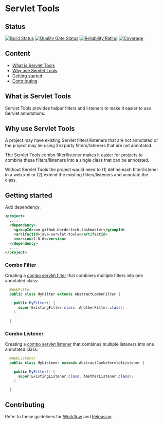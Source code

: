 # Servlet Tools

## Status

[![Build Status](https://github.com/BorderTech/java-servlet-tools/actions/workflows/github-actions-build.yml/badge.svg)](https://github.com/BorderTech/java-servlet-tools/actions/workflows/github-actions-build.yml)
[![Quality Gate Status](https://sonarcloud.io/api/project_badges/measure?project=BorderTech_java-servlet-tools&metric=alert_status)](https://sonarcloud.io/summary/new_code?id=BorderTech_java-servlet-tools)
[![Reliability Rating](https://sonarcloud.io/api/project_badges/measure?project=BorderTech_java-servlet-tools&metric=reliability_rating)](https://sonarcloud.io/summary/new_code?id=BorderTech_java-servlet-tools)
[![Coverage](https://sonarcloud.io/api/project_badges/measure?project=BorderTech_java-servlet-tools&metric=coverage)](https://sonarcloud.io/summary/new_code?id=BorderTech_java-servlet-tools)

## Content

- [What is Servlet Tools](#what-is-servlet-tools)
- [Why use Servlet Tools](#why-use-servlet-tools)
- [Getting started](#getting-started)
- [Contributing](#contributing)

## What is Servlet Tools

Servlet Tools provides helper filters and listeners to make it easier to use Servlet annotations.

## Why use Servlet Tools

A project may have existing Servlet filters/listeners that are not annotated or the project may be using 3rd party filters/listeners that are not annotated.

The Servlet Tools combo filter/listener makes it easier for projects to combine these filters/listeners into a single class that can be annotated.

Without Servlet Tools the project would need to (1) define each filter/listener in a web.xml or (2) extend the existing filters/listeners and annotate the class.

## Getting started

Add dependency:

``` xml
<project>
  ....
  <dependency>
    <groupId>com.github.bordertech.taskmaster</groupId>
    <artifactId>java-servlet-tools</artifactId>
    <version>1.0.0</version>
  </dependency>
  ....
</project>
```

### Combo Filter

Creating a [combo servlet filter](https://github.com/BorderTech/java-servlet-tools/blob/main/src/main/java/com/github/bordertech/taskmaster/servlet/combo/AbstractComboFilter.java) that combines multiple filters into one annotated class:

``` java
  @WebFilter
  public class MyFilter extends AbstractComboFilter {

    public MyFilter() {
      super(ExistingFilter.class, AnotherFilter.class);
    }

  }
```

### Combo Listener

Creating a [combo servlet listener](https://github.com/BorderTech/java-servlet-tools/blob/main/src/main/java/com/github/bordertech/taskmaster/servlet/combo/AbstractComboServletListener.java) that combines multiple listeners into one annotated class:

``` java
  @WebListener
  public class MyListener extends AbstractComboServletListener {

    public MyFilter() {
      super(ExistingListener.class, AnotherListener.class);
    }

  }
```

## Contributing

Refer to these guidelines for [Workflow](https://github.com/BorderTech/java-common/wiki/Workflow) and [Releasing](https://github.com/BorderTech/java-common/wiki/Releasing).
